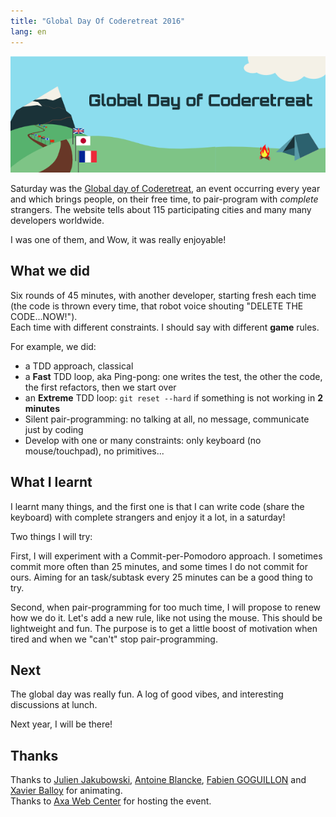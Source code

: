 ```yaml
---
title: "Global Day Of Coderetreat 2016"
lang: en
---
```


![Global Day of Coderetreat](/assets/images/posts/coderetreat.png)

Saturday was the [Global day of Coderetreat](http://globalday.coderetreat.org/), an event occurring every year and which brings people, on their free time, to pair-program with _complete_ strangers.
The website tells about 115 participating cities and many many developers worldwide.

I was one of them, and Wow, it was really enjoyable!

## What we did

Six rounds of 45 minutes, with another developer, starting fresh each time (the code is thrown every time, that robot voice shouting "DELETE THE CODE...NOW!").  
Each time with different constraints. I should say with different **game** rules.

For example, we did:

- a TDD approach, classical
- a **Fast** TDD loop, aka Ping-pong: one writes the test, the other the code, the first refactors, then we start over
- an **Extreme** TDD loop: `git reset --hard` if something is not working in **2 minutes**
- Silent pair-programming: no talking at all, no message, communicate just by coding
- Develop with one or many constraints: only keyboard (no mouse/touchpad), no primitives...

## What I learnt

I learnt many things, and the first one is that I can write code (share the keyboard) with complete strangers and enjoy it a lot, in a saturday!

Two things I will try:

First, I will experiment with a Commit-per-Pomodoro approach. I sometimes commit more often than 25 minutes, and some times I do not commit for ours. Aiming for an task/subtask every 25 minutes can be a good thing to try.

Second, when pair-programming for too much time, I will propose to renew how we do it. Let's add a new rule, like not using the mouse. This should be lightweight and fun. The purpose is to get a little boost of motivation when tired and when we "can't" stop pair-programming.

## Next

The global day was really fun. A log of good vibes, and interesting discussions at lunch.

Next year, I will be there!

## Thanks

Thanks to [Julien Jakubowski](https://twitter.com/jak78), [Antoine Blancke](https://twitter.com/antoineblancke), [Fabien GOGUILLON](https://twitter.com/FabienGoguillon) and [Xavier Balloy](https://twitter.com/xavierballoy) for animating.  
Thanks to [Axa Web Center](https://www.axawebcenter.fr/) for hosting the event.  
